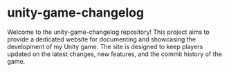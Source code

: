# unity-game-changelog
Welcome to the unity-game-changelog repository! This project aims to provide a dedicated website for documenting and showcasing the development of my Unity game. The site is designed to keep players updated on the latest changes, new features, and the commit history of the game.
